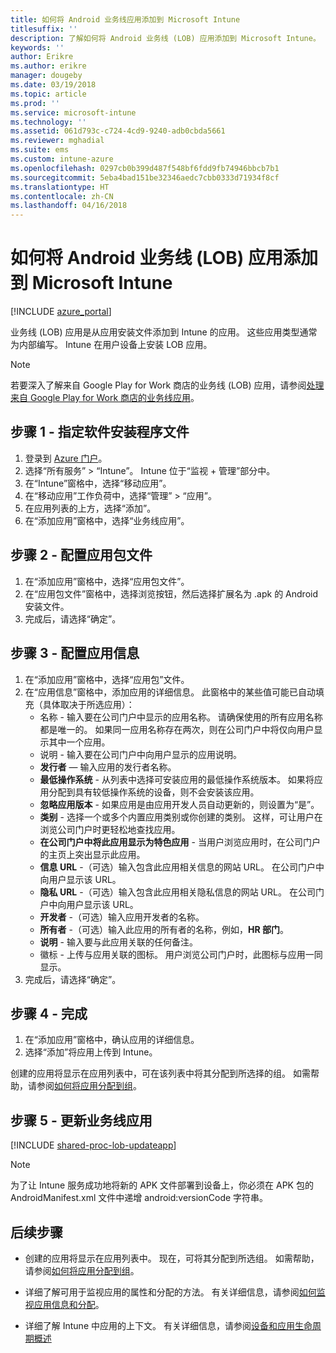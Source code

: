 ```yaml
---
title: 如何将 Android 业务线应用添加到 Microsoft Intune
titlesuffix: ''
description: 了解如何将 Android 业务线 (LOB) 应用添加到 Microsoft Intune。
keywords: ''
author: Erikre
ms.author: erikre
manager: dougeby
ms.date: 03/19/2018
ms.topic: article
ms.prod: ''
ms.service: microsoft-intune
ms.technology: ''
ms.assetid: 061d793c-c724-4cd9-9240-adb0cbda5661
ms.reviewer: mghadial
ms.suite: ems
ms.custom: intune-azure
ms.openlocfilehash: 0297cb0b399d487f548bf6fdd9fb74946bbcb7b1
ms.sourcegitcommit: 5eba4bad151be32346aedc7cbb0333d71934f8cf
ms.translationtype: HT
ms.contentlocale: zh-CN
ms.lasthandoff: 04/16/2018
---
```

# <a name="how-to-add-android-line-of-business-lob-apps-to-microsoft-intune"></a>如何将 Android 业务线 (LOB) 应用添加到 Microsoft Intune

[!INCLUDE [azure_portal](./includes/azure_portal.md)]

业务线 (LOB) 应用是从应用安装文件添加到 Intune 的应用。 这些应用类型通常为内部编写。 Intune 在用户设备上安装 LOB 应用。 

> [!Note]
> 若要深入了解来自 Google Play for Work 商店的业务线 (LOB) 应用，请参阅[处理来自 Google Play for Work 商店的业务线应用](apps-add-android-for-work.md?#working-with-a-line-of-business-app-from-the-google-play-for-work-store)。 

## <a name="step-1---specify-the-software-setup-file"></a>步骤 1 - 指定软件安装程序文件

1. 登录到 [Azure 门户](https://portal.azure.com)。
2. 选择“所有服务” > “Intune”。 Intune 位于“监视 + 管理”部分中。
3. 在“Intune”窗格中，选择“移动应用”。
4. 在“移动应用”工作负荷中，选择“管理” > “应用”。
5. 在应用列表的上方，选择“添加”。
6. 在“添加应用”窗格中，选择“业务线应用”。

## <a name="step-2---configure-the-app-package-file"></a>步骤 2 - 配置应用包文件

1. 在“添加应用”窗格中，选择“应用包文件”。
2. 在“应用包文件”窗格中，选择浏览按钮，然后选择扩展名为 .apk 的 Android 安装文件。
3. 完成后，请选择“确定”。


## <a name="step-3---configure-app-information"></a>步骤 3 - 配置应用信息

1. 在“添加应用”窗格中，选择“应用包”文件。
2. 在“应用信息”窗格中，添加应用的详细信息。 此窗格中的某些值可能已自动填充（具体取决于所选应用）：
    - 名称 - 输入要在公司门户中显示的应用名称。 请确保使用的所有应用名称都是唯一的。 如果同一应用名称存在两次，则在公司门户中将仅向用户显示其中一个应用。
    - 说明 - 输入要在公司门户中向用户显示的应用说明。
    - **发行者** — 输入应用的发行者名称。
    - **最低操作系统** - 从列表中选择可安装应用的最低操作系统版本。 如果将应用分配到具有较低操作系统的设备，则不会安装该应用。
    - **忽略应用版本** - 如果应用是由应用开发人员自动更新的，则设置为“是”。
    - **类别** - 选择一个或多个内置应用类别或你创建的类别。 这样，可让用户在浏览公司门户时更轻松地查找应用。
    - **在公司门户中将此应用显示为特色应用** - 当用户浏览应用时，在公司门户的主页上突出显示此应用。
    - **信息 URL** -（可选）输入包含此应用相关信息的网站 URL。 在公司门户中向用户显示该 URL。
    - **隐私 URL** -（可选）输入包含此应用相关隐私信息的网站 URL。 在公司门户中向用户显示该 URL。
    - **开发者** -（可选）输入应用开发者的名称。
    - **所有者** -（可选）输入此应用的所有者的名称，例如，**HR 部门**。
    - **说明** - 输入要与此应用关联的任何备注。
    - 徽标 - 上传与应用关联的图标。 用户浏览公司门户时，此图标与应用一同显示。
3. 完成后，请选择“确定”。

## <a name="step-4---finish-up"></a>步骤 4 - 完成

1. 在“添加应用”窗格中，确认应用的详细信息。
2. 选择“添加”将应用上传到 Intune。

创建的应用将显示在应用列表中，可在该列表中将其分配到所选择的组。 如需帮助，请参阅[如何将应用分配到组](apps-deploy.md)。

## <a name="step-5---update-a-line-of-business-app"></a>步骤 5 - 更新业务线应用

[!INCLUDE [shared-proc-lob-updateapp](./includes/shared-proc-lob-updateapp.md)]

> [!Note]
> 为了让 Intune 服务成功地将新的 APK 文件部署到设备上，你必须在 APK 包的 AndroidManifest.xml 文件中递增 android:versionCode 字符串。

## <a name="next-steps"></a>后续步骤

- 创建的应用将显示在应用列表中。 现在，可将其分配到所选组。 如需帮助，请参阅[如何将应用分配到组](apps-deploy.md)。

- 详细了解可用于监视应用的属性和分配的方法。 有关详细信息，请参阅[如何监视应用信息和分配](apps-monitor.md)。

- 详细了解 Intune 中应用的上下文。 有关详细信息，请参阅[设备和应用生命周期概述](introduction-device-app-lifecycles.md)

